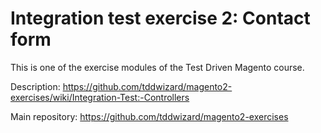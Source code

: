 # Integration test exercise 2: Contact form

This is one of the exercise modules of the Test Driven Magento course.

Description: https://github.com/tddwizard/magento2-exercises/wiki/Integration-Test:-Controllers

Main repository: https://github.com/tddwizard/magento2-exercises
